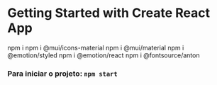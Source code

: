 # Getting Started with Create React App

npm i
npm i @mui/icons-material
npm i @mui/material
npm i @emotion/styled
npm i @emotion/react 
npm i @fontsource/anton

### Para iniciar o projeto: `npm start`

